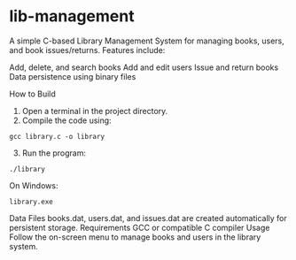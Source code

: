 # lib-management
A simple C-based Library Management System for managing books, users, and book issues/returns.
Features include:

Add, delete, and search books
Add and edit users
Issue and return books
Data persistence using binary files

How to Build

1. Open a terminal in the project directory.
2. Compile the code using:
```
gcc library.c -o library
```
3. Run the program:
```
./library
```
On Windows:
```
library.exe
```
Data Files
books.dat, users.dat, and issues.dat are created automatically for persistent storage.
Requirements
GCC or compatible C compiler
Usage
Follow the on-screen menu to manage books and users in the library system.